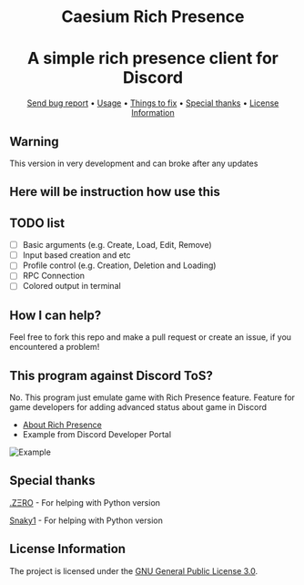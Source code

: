 <div align="center">

# Caesium Rich Presence
</div>
<div align="center">

# A simple rich presence client for Discord
</div>

<div align="center">
    <a href="https://gitlab.com/OctoBanon/Caesium-Rich-Presence/-/issues">Send bug report</a>
    •
    <a href="https://gitlab.com/OctoBanon/Caesium-Rich-Presence#usage">Usage</a>
    •
    <a href="https://gitlab.com/OctoBanon/Caesium-Rich-Presence#things-to-fix">Things to fix</a>
    •
    <a href="https://gitlab.com/OctoBanon/Caesium-Rich-Presence#special-thanks">Special thanks</a>
    •
    <a href="https://gitlab.com/OctoBanon/Caesium-Rich-Presence#license-information">License Information</a>
</div>

## Warning
This version in very development and can broke after any updates 

## Here will be instruction how use this


## TODO list
- [ ] Basic arguments (e.g. Create, Load, Edit, Remove)
- [ ] Input based creation and etc
- [ ] Profile control (e.g. Creation, Deletion and Loading)
- [ ] RPC Connection
- [ ] Colored output in terminal

## How I can help?
Feel free to fork this repo and make a pull request or create an issue, if you encountered a problem!

## This program against Discord ToS?
No. This program just emulate game with Rich Presence feature. Feature for game developers for adding advanced status about game in Discord

- [About Rich Presence](https://discord.com/rich-presence)
- Example from Discord Developer Portal

![Example](https://discord.com/assets/43bef54c8aee2bc0fd1c717d5f8ae28a.png)

## Special thanks
[.ZΞRO](https://gitlab.com/kostya-zero) - For helping with Python version

[Snaky1](https://github.com/Snaky1) - For helping with Python version


## License Information
The project is licensed under the [GNU General Public License 3.0](https://gitlab.com/OctoBanon/Caesium-Rich-Presence/-/blob/main/LICENSE).
